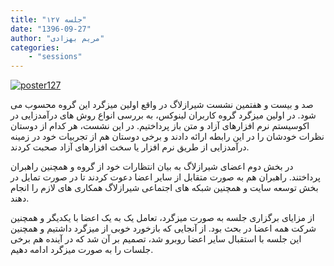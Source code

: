 ```yaml
---
title: "جلسه ۱۲۷"
date: "1396-09-27"
author: "مریم بهزادی"
categories:
    - "sessions"
---
```

[![poster127](../../img/poster127.jpg)](../../img/poster127.jpg)

صد و بیست و هفتمین نشست شیرازلاگ در واقع اولین میزگرد این گروه محسوب می شود. در اولین میزگرد گروه کاربران لینوکس، به بررسی انواع روش های درآمدزایی در اکوسیستم نرم افزارهای آزاد و متن باز پرداختیم. در این نشست، هر کدام از دوستان نظرات خودشان را در این رابطه ارائه دادند و برخی دوستان هم از تجربیات خود در زمینه درآمدزایی از طریق نرم افزار یا سخت افزارهای آزاد صحبت کردند.

در بخش دوم اعضای شیرازلاگ به بیان انتظارات خود از گروه و همچنین راهبران پرداختند. راهبران هم به صورت متقابل از سایر اعضا دعوت کردند تا در صورت تمایل در بخش توسعه سایت و همچنین شبکه های اجتماعی شیرازلاگ همکاری های لازم را انجام دهند.

از مزایای برگزاری جلسه به صورت میزگرد، تعامل یک به یک اعضا با یکدیگر و همچنین شرکت همه اعضا در بحث بود. از آنجایی که بازخورد خوبی از میزگرد داشتیم و همچنین این جلسه با استقبال سایر اعضا روبرو شد، تصمیم بر آن شد که در آینده هم برخی جلسات را به صورت میزگرد ادامه دهیم.
